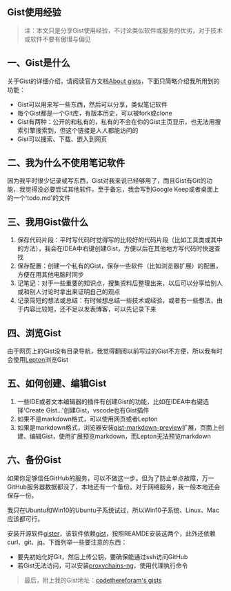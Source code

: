 ## Gist使用经验

> 注：本文只是分享Gist使用经验，不讨论类似软件或服务的优劣，对于技术或软件不要有傲慢与偏见

## 一、Gist是什么
关于Gist的详细介绍，请阅读官方文档[About gists](https://help.github.com/en/articles/about-gists)，下面只简略介绍我所用到的功能：
- Gist可以用来写一些东西，然后可以分享，类似笔记软件
- 每个Gist都是一个Git库，有版本历史，可以被fork或clone
- Gist有两种：公开的和私有的，私有的不会在你的Gist主页显示，也无法用搜索引擎搜索到，但这个链接是人人都能访问的
- Gist可以搜索、下载、嵌入到网页

## 二、我为什么不使用笔记软件
因为我平时很少记录或写东西，Gist对我来说已经够用了，而且Gist有Git的功能，我觉得没必要尝试其他软件。至于备忘，我会写到Google Keep或者桌面上的一个'todo.md'的文件

## 三、我用Gist做什么
1. 保存代码片段：平时写代码时觉得写的比较好的代码片段（比如工具类或其中的方法），我会在IDEA中右键创建Gist，方便以后在其他地方写代码时快速查找
2. 保存配置：创建一个私有的Gist，保存一些软件（比如浏览器扩展）的配置，方便在用其他电脑时同步
3. 记笔记：对于一些重要的知识点，搜集资料后整理出来，以后可以分享给别人或和别人讨论时拿出来证明自己的观点
4. 记录简短的想法或总结：有时候想总结一些技术或经验，或者有一些想法，由于内容比较短，还不足以发表博客，可以先记录下来

## 四、浏览Gist
由于网页上的Gist没有目录导航，我觉得翻阅以前写过的Gist不方便，所以我有时会使用[Lepton](https://github.com/hackjutsu/Lepton)浏览Gist

## 五、如何创建、编辑Gist
1. 一些IDE或者文本编辑器的插件有创建Gist的功能，比如在IDEA中右键选择'Create Gist...'创建Gist，vscode也有Gist插件
2. 如果不是markdown格式，可以使用网页或者Lepton
3. 如果是markdown格式，浏览器安装[gist-markdown-preview](https://github.com/revathskumar/gist-markdown-preview)扩展，页面上创建、编辑Gist，使用扩展预览markdown，而Lepton无法预览markdown

## 六、备份Gist
如果你足够信任GitHub的服务，可以不做这一步。但为了防止单点故障，万一GitHub服务器数据都没了，本地还有一个备份。对于网络服务，我一般本地还会保存一份。

我只在Ubuntu和Win10的Ubuntu子系统试过，所以Win10子系统、Linux、Mac应该都可行。

安装开源软件[gister](https://github.com/weakish/gister)，该软件依赖[gist](https://github.com/defunkt/gist)，按照REAMDE安装这两个，此外还依赖curl、git、jq。下面列举一些要注意的东西：
- 要先初始化好Git，然后上传公钥，要确保能通过ssh访问GitHub
- 若Gist无法访问，可以安装[proxychains-ng](https://github.com/rofl0r/proxychains-ng)，使用代理执行命令

> 最后，附上我的Gist地址：[codethereforam's gists](https://gist.github.com/codethereforam/)
